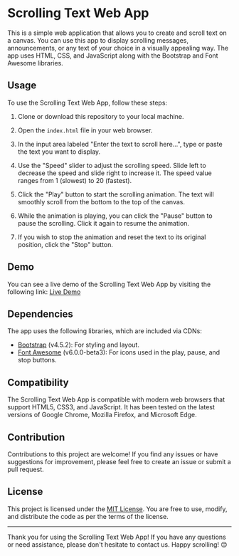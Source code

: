# Scrolling Text Web App

This is a simple web application that allows you to create and scroll text on a canvas. You can use this app to display scrolling messages, announcements, or any text of your choice in a visually appealing way. The app uses HTML, CSS, and JavaScript along with the Bootstrap and Font Awesome libraries.

## Usage

To use the Scrolling Text Web App, follow these steps:

1. Clone or download this repository to your local machine.

2. Open the `index.html` file in your web browser.

3. In the input area labeled "Enter the text to scroll here...", type or paste the text you want to display.

4. Use the "Speed" slider to adjust the scrolling speed. Slide left to decrease the speed and slide right to increase it. The speed value ranges from 1 (slowest) to 20 (fastest).

5. Click the "Play" button to start the scrolling animation. The text will smoothly scroll from the bottom to the top of the canvas.

6. While the animation is playing, you can click the "Pause" button to pause the scrolling. Click it again to resume the animation.

7. If you wish to stop the animation and reset the text to its original position, click the "Stop" button.

## Demo

You can see a live demo of the Scrolling Text Web App by visiting the following link: [Live Demo](https://laerrylaessig.github.io/scrolling_text/)

## Dependencies

The app uses the following libraries, which are included via CDNs:

- [Bootstrap](https://getbootstrap.com/) (v4.5.2): For styling and layout.
- [Font Awesome](https://fontawesome.com/) (v6.0.0-beta3): For icons used in the play, pause, and stop buttons.

## Compatibility

The Scrolling Text Web App is compatible with modern web browsers that support HTML5, CSS3, and JavaScript. It has been tested on the latest versions of Google Chrome, Mozilla Firefox, and Microsoft Edge.

## Contribution

Contributions to this project are welcome! If you find any issues or have suggestions for improvement, please feel free to create an issue or submit a pull request.

## License

This project is licensed under the [MIT License](LICENSE). You are free to use, modify, and distribute the code as per the terms of the license.

---

Thank you for using the Scrolling Text Web App! If you have any questions or need assistance, please don't hesitate to contact us. Happy scrolling! 😊